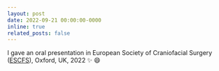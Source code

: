 ```yaml
---
layout: post
date: 2022-09-21 00:00:00-0000
inline: true
related_posts: false
---
```


I gave an oral presentation in European Society of
Craniofacial Surgery (<a href="https://escfs2022.com/">ESCFS</a>), Oxford, UK, 2022 :sparkles: :smile:
